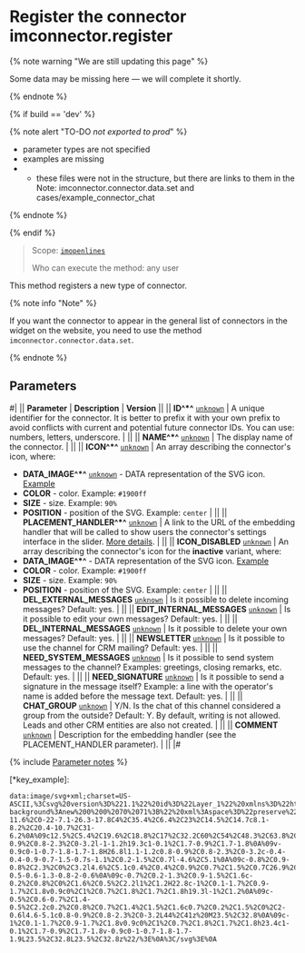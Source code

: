 # Register the connector imconnector.register

{% note warning "We are still updating this page" %}

Some data may be missing here — we will complete it shortly.

{% endnote %}

{% if build == 'dev' %}

{% note alert "TO-DO _not exported to prod_" %}

- parameter types are not specified
- examples are missing
- - these files were not in the structure, but there are links to them in the Note: imconnector.connector.data.set and cases/example_connector_chat

{% endnote %}

{% endif %}

> Scope: [`imopenlines`](../../scopes/permissions.md)
>
> Who can execute the method: any user

This method registers a new type of connector.

{% note info "Note" %}

If you want the connector to appear in the general list of connectors in the widget on the website, you need to use the method `imconnector.connector.data.set`. 

{% endnote %}

## Parameters

#|
|| **Parameter** | **Description** | **Version** ||
|| **ID^*^**
[`unknown`](../../data-types.md) | A unique identifier for the connector. It is better to prefix it with your own prefix to avoid conflicts with current and potential future connector IDs. You can use: numbers, letters, underscore. | ||
|| **NAME^*^**
[`unknown`](../../data-types.md) | The display name of the connector. | ||
|| **ICON^*^**
[`unknown`](../../data-types.md) | An array describing the connector's icon, where:
- **DATA_IMAGE^*^**
[`unknown`](../../data-types.md) - DATA representation of the SVG icon. [Example](*key_example)
- **COLOR** - color. Example: `#1900ff`
- **SIZE** - size. Example: `90%`
- **POSITION** - position of the SVG. Example: `center`
 | ||
|| **PLACEMENT_HANDLER^*^**
[`unknown`](../../data-types.md) | A link to the URL of the embedding handler that will be called to show users the connector's settings interface in the slider. [More details](https://training.bitrix24.com/support/training/course/index.php?COURSE_ID=169&CHAPTER_ID=020068&LESSON_PATH=13643.20052.20068). | ||
|| **ICON_DISABLED**
[`unknown`](../../data-types.md) | An array describing the connector's icon for the **inactive** variant, where:
- **DATA_IMAGE^*^** - DATA representation of the SVG icon. [Example](*key_example)
- **COLOR** - color. Example: `#1900ff`
- **SIZE** - size. Example: `90%`
- **POSITION** - position of the SVG. Example: `center`
  | ||
|| **DEL_EXTERNAL_MESSAGES**
[`unknown`](../../data-types.md) | Is it possible to delete incoming messages? Default: yes. | ||
|| **EDIT_INTERNAL_MESSAGES**
[`unknown`](../../data-types.md) | Is it possible to edit your own messages? Default: yes. | ||
|| **DEL_INTERNAL_MESSAGES**
[`unknown`](../../data-types.md) | Is it possible to delete your own messages? Default: yes. | ||
|| **NEWSLETTER**
[`unknown`](../../data-types.md) | Is it possible to use the channel for CRM mailing? Default: yes. | ||
|| **NEED_SYSTEM_MESSAGES**
[`unknown`](../../data-types.md) | Is it possible to send system messages to the channel? Examples: greetings, closing remarks, etc. Default: yes. | ||
|| **NEED_SIGNATURE**
[`unknown`](../../data-types.md) | Is it possible to send a signature in the message itself? Example: a line with the operator's name is added before the message text. Default: yes. | ||
|| **CHAT_GROUP**
[`unknown`](../../data-types.md) | Y/N. Is the chat of this channel considered a group from the outside? Default: Y. By default, writing is not allowed. Leads and other CRM entities are also not created. | ||
|| **COMMENT**
[`unknown`](../../data-types.md) | Description for the embedding handler (see the PLACEMENT_HANDLER parameter). | ||
|#

{% include [Parameter notes](../../../_includes/required.md) %}

[*key_example]: 
```
data:image/svg+xml;charset=US-ASCII,%3Csvg%20version%3D%221.1%22%20id%3D%22Layer_1%22%20xmlns%3D%22http%3A//www.w3.org/2000/svg%22%20x%3D%220px%22%20y%3D%220px%22%0A%09%20viewBox%3D%220%200%2070%2071%22%20style%3D%22enable-background%3Anew%200%200%2070%2071%3B%22%20xml%3Aspace%3D%22preserve%22%3E%0A%3Cpath%20fill%3D%22%230C99BA%22%20class%3D%22st0%22%20d%3D%22M34.7%2C64c-11.6%2C0-22-7.1-26.3-17.8C4%2C35.4%2C6.4%2C23%2C14.5%2C14.7c8.1-8.2%2C20.4-10.7%2C31-6.2%0A%09c12.5%2C5.4%2C19.6%2C18.8%2C17%2C32.2C60%2C54%2C48.3%2C63.8%2C34.7%2C64L34.7%2C64z%20M27.8%2C29c0.8-0.9%2C0.8-2.3%2C0-3.2l-1-1.2h19.3c1-0.1%2C1.7-0.9%2C1.7-1.8%0A%09v-0.9c0-1-0.7-1.8-1.7-1.8H26.8l1.1-1.2c0.8-0.9%2C0.8-2.3%2C0-3.2c-0.4-0.4-0.9-0.7-1.5-0.7s-1.1%2C0.2-1.5%2C0.7l-4.6%2C5.1%0A%09c-0.8%2C0.9-0.8%2C2.3%2C0%2C3.2l4.6%2C5.1c0.4%2C0.4%2C0.9%2C0.7%2C1.5%2C0.7C26.9%2C29.6%2C27.4%2C29.4%2C27.8%2C29L27.8%2C29z%20M44%2C41c-0.5-0.6-1.3-0.8-2-0.6%0A%09c-0.7%2C0.2-1.3%2C0.9-1.5%2C1.6c-0.2%2C0.8%2C0%2C1.6%2C0.5%2C2.2l1%2C1.2H22.8c-1%2C0.1-1.7%2C0.9-1.7%2C1.8v0.9c0%2C1%2C0.7%2C1.8%2C1.7%2C1.8h19.3l-1%2C1.2%0A%09c-0.5%2C0.6-0.7%2C1.4-0.5%2C2.2c0.2%2C0.8%2C0.7%2C1.4%2C1.5%2C1.6c0.7%2C0.2%2C1.5%2C0%2C2-0.6l4.6-5.1c0.8-0.9%2C0.8-2.3%2C0-3.2L44%2C41z%20M23.5%2C32.8%0A%09c-1%2C0.1-1.7%2C0.9-1.7%2C1.8v0.9c0%2C1%2C0.7%2C1.8%2C1.7%2C1.8h23.4c1-0.1%2C1.7-0.9%2C1.7-1.8v-0.9c0-1-0.7-1.8-1.7-1.9L23.5%2C32.8L23.5%2C32.8z%22/%3E%0A%3C/svg%3E%0A
```